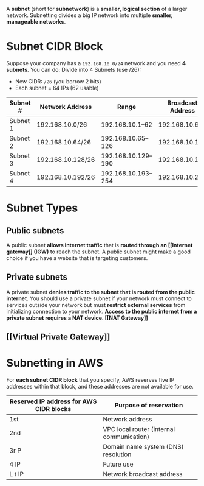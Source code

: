 A **subnet** (short for **subnetwork**) is a **smaller, logical section** of a larger network. Subnetting divides a big IP network into multiple **smaller, manageable networks**.
# Subnet CIDR Block
Suppose your company has a `192.168.10.0/24` network and you need **4 subnets**. You can do:
Divide into 4 Subnets (use /26):
- New CIDR: `/26` (you borrow 2 bits)
- Each subnet = 64 IPs (62 usable)

|Subnet #|Network Address|Range|Broadcast Address|
|---|---|---|---|
|Subnet 1|192.168.10.0/26|192.168.10.1–62|192.168.10.63|
|Subnet 2|192.168.10.64/26|192.168.10.65–126|192.168.10.127|
|Subnet 3|192.168.10.128/26|192.168.10.129–190|192.168.10.191|
|Subnet 4|192.168.10.192/26|192.168.10.193–254|192.168.10.255|
# Subnet Types
## Public subnets
A public subnet **allows internet traffic** that is **routed through an [[Internet gateway]] (IGW)** to reach the subnet. A public subnet might make a good choice if you have a website that is targeting customers.
## Private subnets
A private subnet **denies traffic to the subnet that is routed from the public internet**. You should use a private subnet if your network must connect to services outside your network but must **restrict external services** from initializing connection to your network. **Access to the public internet from a private subnet requires a NAT device. [[NAT Gateway]]**
## [[Virtual Private Gateway]]

# Subnetting in AWS
For **each subnet CIDR block** that you specify, AWS reserves five IP addresses within that block, and
these addresses are not available for use.

| Reserved IP address for AWS CIDR blocks   | Purpose of reservation                    |
| ---------------------------------------- | ----------------------------------------- |
| 1st                                       | Network address                           |
| 2nd                                       | VPC local router (internal communication) |
| 3r                                   P    | Domain name system (DNS) resolution       |
| 4                                   IP    | Future use                                |
| L                                  t IP   | Network broadcast address                 |
